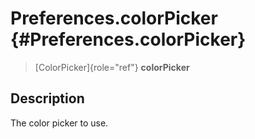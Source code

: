 Preferences.colorPicker {#Preferences.colorPicker}
=======================

> [ColorPicker]{role="ref"} **colorPicker**

Description
-----------

The color picker to use.
